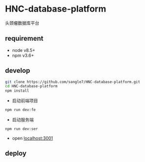 # HNC-database-platform
头颈瘤数据库平台

## requirement
+ node v8.5+
+ npm v3.6+

## develop
``` bash
git clone https://github.com/sangle7/HNC-database-platform.git
cd HNC-database-platform
npm install
```
+ 启动前端项目
``` bash
npm run dev:fe 
```
+ 启动服务端
``` bash
npm run dev:ser
```
+ open [localhost:3001](http://localhost:3001)

## deploy

